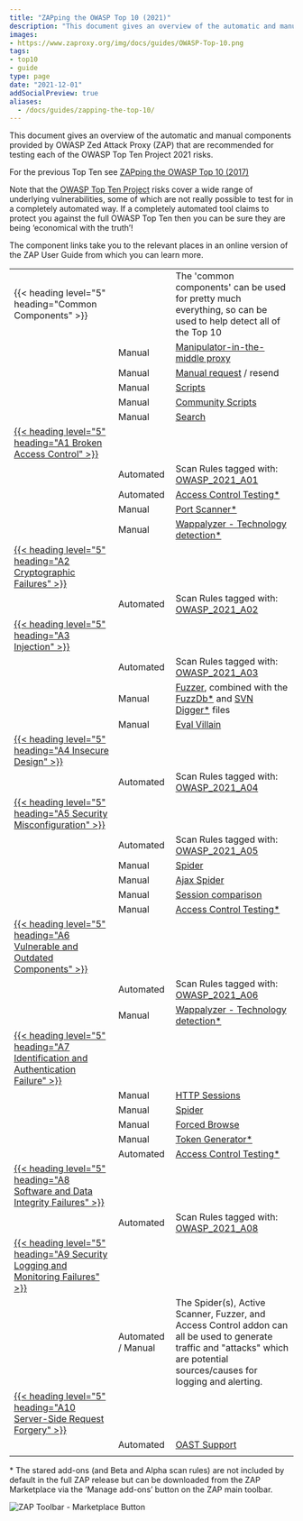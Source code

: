 ```yaml
---
title: "ZAPping the OWASP Top 10 (2021)"
description: "This document gives an overview of the automatic and manual components provided by OWASP Zed Attack Proxy (ZAP) that are recommended for testing each of the OWASP Top Ten Project 2021 risks."
images:
- https://www.zaproxy.org/img/docs/guides/OWASP-Top-10.png
tags: 
- top10
- guide
type: page
date: "2021-12-01"
addSocialPreview: true
aliases:
  - /docs/guides/zapping-the-top-10/
---
```


This document gives an overview of the automatic and manual components provided by OWASP Zed Attack Proxy (ZAP) that are recommended for testing each of the OWASP Top Ten Project 2021 risks.

For the previous Top Ten see [ZAPping the OWASP Top 10 (2017)](/docs/guides/zapping-the-top-10-2017)

Note that the [OWASP Top Ten Project](https://owasp.org/www-project-top-ten/) risks cover a wide range of underlying vulnerabilities, some of which are not really possible to test for in a completely automated way. 
If a completely automated tool claims to protect you against the full OWASP Top Ten then you can be sure they are being ‘economical with the truth’!

The component links take you to the relevant places in an online version of the ZAP User Guide from which you can learn more. 

| | | |
|--|--|--|
| {{< heading level="5" heading="Common Components" >}}   |  | The 'common components' can be used for pretty much everything, so can be used to help detect all of the Top 10 |
|   | Manual | [Manipulator-in-the-middle proxy](/docs/desktop/start/features/intercept/)   |
|   | Manual | [Manual request](/docs/desktop/ui/dialogs/man_req/) / resend   |
|   | Manual | [Scripts](/docs/desktop/addons/script-console/) |
|   | Manual | [Community Scripts](/docs/desktop/addons/community-scripts/) |
|   | Manual | [Search](/docs/desktop/ui/tabs/search/) 
| [{{< heading level="5" heading="A1 Broken Access Control" >}}](https://owasp.org/Top10/A01_2021-Broken_Access_Control/) | | |
|   | Automated | Scan Rules tagged with: [OWASP_2021_A01](/alerttags/owasp_2021_a01/)  |
|   | Automated | [Access Control Testing*](/docs/desktop/addons/access-control-testing/) |
|   | Manual | [Port Scanner*](/docs/desktop/addons/port-scan/)   |
|   | Manual | [Wappalyzer - Technology detection*](/docs/desktop/addons/technology-detection/) |
| [{{< heading level="5" heading="A2 Cryptographic Failures" >}}](https://owasp.org/Top10/A02_2021-Cryptographic_Failures/)  | | |
|   | Automated | Scan Rules tagged with: [OWASP_2021_A02](/alerttags/owasp_2021_a02/)  |
| [{{< heading level="5" heading="A3 Injection" >}}](https://owasp.org/www-project-top-ten/OWASP_Top_Ten_2021/Top_10-2021_A3-Injection) | | |
|   | Automated | Scan Rules tagged with: [OWASP_2021_A03](/alerttags/owasp_2021_a03/)  |
|   | Manual | [Fuzzer](/docs/desktop/addons/fuzzer/), combined with the [FuzzDb*](/docs/desktop/addons/fuzzdb-files/) and [SVN Digger*](/docs/desktop/addons/svn-digger-files/) files |
|   | Manual | [Eval Villain](/docs/desktop/addons/eval-villain/)  |
| [{{< heading level="5" heading="A4 Insecure Design" >}}](https://owasp.org/Top10/A04_2021-Insecure_Design/) | | |
|   | Automated | Scan Rules tagged with: [OWASP_2021_A04](/alerttags/owasp_2021_a04/)  |
| [{{< heading level="5" heading="A5 Security Misconfiguration" >}}](https://owasp.org/www-project-top-ten/OWASP_Top_Ten_2021/Top_10-2021_A5-Security_Misconfiguration)  |  | |
|   | Automated | Scan Rules tagged with: [OWASP_2021_A05](/alerttags/owasp_2021_a05/)  |
|   | Manual | [Spider](/docs/desktop/start/features/spider/)  |
|   | Manual | [Ajax Spider](/docs/desktop/addons/ajax-spider/)   |
|   | Manual | [Session comparison](/docs/desktop/ui/tlmenu/report/#compare-with-another-session)  |
|   | Manual | [Access Control Testing*](/docs/desktop/addons/access-control-testing/) |
| [{{< heading level="5" heading="A6 Vulnerable and Outdated Components" >}}](https://owasp.org/Top10/A06_2021-Vulnerable_and_Outdated_Components/)  |  | |
|   | Automated | Scan Rules tagged with: [OWASP_2021_A06](/alerttags/owasp_2021_a06/)  |
|   | Manual | [Wappalyzer - Technology detection*](/docs/desktop/addons/technology-detection/) |
| [{{< heading level="5" heading="A7 Identification and Authentication Failure" >}}](https://owasp.org/Top10/A07_2021-Identification_and_Authentication_Failures/) |  | |
|   | Manual | [HTTP Sessions](/docs/desktop/start/features/httpsessions/) |
|   | Manual | [Spider](/docs/desktop/start/features/spider/)  |
|   | Manual | [Forced Browse](/docs/desktop/addons/forced-browse/)  |
|   | Manual | [Token Generator*](/docs/desktop/addons/token-generator/)   |
|   | Automated | [Access Control Testing*](/docs/desktop/addons/access-control-testing/) |
| [{{< heading level="5" heading="A8 Software and Data Integrity Failures" >}}](https://owasp.org/Top10/A08_2021-Software_and_Data_Integrity_Failures/) |  | |
|   | Automated | Scan Rules tagged with: [OWASP_2021_A08](/alerttags/owasp_2021_a08/)  |
| [{{< heading level="5" heading="A9 Security Logging and Monitoring Failures" >}}](https://owasp.org/Top10/A09_2021-Security_Logging_and_Monitoring_Failures/)  |  | |
|   | Automated / Manual | The Spider(s), Active Scanner, Fuzzer, and Access Control addon can all be used to generate traffic and "attacks" which are potential sources/causes for logging and alerting.   |
| [{{< heading level="5" heading="A10 Server-Side Request Forgery" >}}](https://owasp.org/Top10/A10_2021-Server-Side_Request_Forgery_%28SSRF%29/)  |  | |
|   | Automated | [OAST Support](/docs/desktop/addons/oast-support/) |
|   |  | |

&#42; The stared add-ons (and Beta and Alpha scan rules) are not included by default in the full ZAP release but can be downloaded from the ZAP Marketplace via the ‘Manage add-ons’ button on the ZAP main toolbar.

![ZAP Toolbar - Marketplace Button](/img/zap-screenshot-browse-addons.png)
